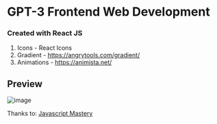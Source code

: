 # GPT-3 Frontend Web Development
### Created with React JS

1. Icons - React Icons
2. Gradient - https://angrytools.com/gradient/
3. Animations - https://animista.net/

## Preview
![image](https://github.com/brandmoredev/gpt3-frontend-react/assets/157812854/928a02fc-2983-44dd-a6e4-619a4d8dd8fb)

Thanks to: [Javascript Mastery](https://www.youtube.com/watch?v=LMagNcngvcU&t=8726s)
